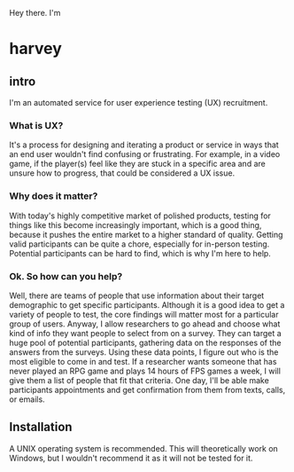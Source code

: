 Hey there. I'm 

# harvey
## intro
I'm an automated service for user experience testing (UX) recruitment.

### What is UX?

It's a process for designing and iterating a product or service in ways that an end user wouldn't find confusing or frustrating.
For example, in a video game, if the player(s) feel like they are stuck in a specific area and are unsure how to progress, that could be considered a UX issue.

### Why does it matter? 

With today's highly competitive market of polished products, testing for things like this become increasingly important, which is a good thing, because it pushes the entire market to a higher standard of quality.
Getting valid participants can be quite a chore, especially for in-person testing.
Potential participants can be hard to find, which is why I'm here to help.

### Ok. So how can you help?

Well, there are teams of people that use information about their target demographic to get specific participants.
Although it is a good idea to get a variety of people to test, the core findings will matter most for a particular group of users.
Anyway, I allow researchers to go ahead and choose what kind of info they want people to select from on a survey.
They can target a huge pool of potential participants, gathering data on the responses of the answers from the surveys.
Using these data points, I figure out who is the most eligible to come in and test.
If a researcher wants someone that has never played an RPG game and plays 14 hours of FPS games a week, I will give them a list of people that fit that criteria.
One day, I'll be able make participants appointments and get confirmation from them from texts, calls, or emails.

## Installation

A UNIX operating system is recommended. This will theoretically work on Windows, but I wouldn't recommend it as it will not be tested for it.

